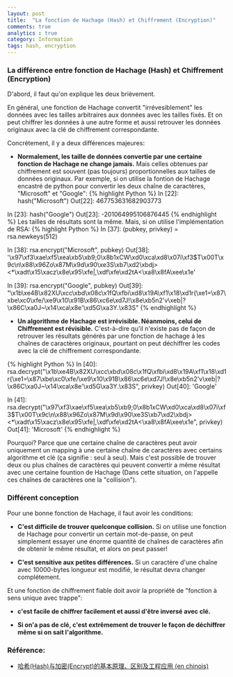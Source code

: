 ```yaml
---
layout: post
title:  "La fonction de Hachage (Hash) et Chiffrement (Encryption)"
comments: true
analytics : true
category: Information
tags: hash, encryption
---
```


### La différence entre fonction de Hachage (Hash) et Chiffrement (Encryption) ###
D'abord, il faut qu'on explique les deux brièvement.

En général, une fonction de Hachage convertit "irrévesiblement" les données avec les tailles arbitraires aux données avec les tailles fixés.
Et on peut chiffrer les données à une autre forme et aussi retrouver les données originaux avec la clé de chiffrement correspondante. 

Concrètement,  il y a deux différences majeures:

- **Normalement, les taille de données convertie par une certaine fonction de Hachage ne change jamais.** 
Mais celles obtenues par chiffrement est souvent (pas toujours) proportionnelles aux tailles de données originaux.
Par exemple, si on utilise la fontion de Hachage encastré de python pour convertir les deux chaîne de caractères, "Microsoft" et "Google":
{% highlight Python %}
In [22]: hash("Microsoft")
Out[22]: 467753631682903773

In [23]: hash("Google")
Out[23]: -201064995106876445
{% endhighlight %}
Les tailles de résultats sont la même. Mais, si on utilise l'implémentation de RSA:
{% highlight Python %}
In [37]: (pubkey, privkey) = rsa.newkeys(512)

In [38]: rsa.encrypt("Microsoft", pubkey)
Out[38]: '\x97\xf3\xae\xf5\xea\xb5\xb9;0\x8b1xCW\xd0\xca\xd8\x07i\xf3$T\x00T\x9c\n\x88\x96Zo\x87M\x9d\x90\xe3S\xb7\xd2\xbdj><*\xadt\x15\xacz\x8e\x95\xfe|,\xdf\xfe\xd2tA<\xa8\x8fA\xee\x1e'

In [39]: rsa.encrypt("Google", pubkey)
Out[39]: "\x1b\xe4B\x82XU\xcc\xbd\x08c\x1fQ\xfbi\xd8\x19A\xf1\x18\xd1r{\xe1=\x87\xbe\xc0\xfe/\xe9\x10\x91B\x86\xc6e\xd7J!\x8e\xb5n2'v\xeb|?\x86C\xa0J~\x14\xca\x8e'\xd5G\xa3Y.\x83S"
{% endhighlight %}

- **Un algorithme de Hachage est irrévisible. Néanmoins, celui de Chiffrement est révisible.**
C'est-à-dire qu'il n'existe pas de façon de retrouver les résultats générés par une fonction de hachage á les chaînes de caractères originaux,
pourtant on peut déchiffrer les codes avec la clé de chiffrement correspondante. 

{% highlight Python %}
In [40]: rsa.decrypt("\x1b\xe4B\x82XU\xcc\xbd\x08c\x1fQ\xfbi\xd8\x19A\xf1\x18\xd1r{\xe1=\x87\xbe\xc0\xfe/\xe9\x10\x91B\x86\xc6e\xd7J!\x8e\xb5n2'v\xeb|?\x86C\xa0J~\x14\xca\x8e'\xd5G\xa3Y.\x83S", privkey)
Out[40]: 'Google'

In [41]: rsa.decrypt("\x97\xf3\xae\xf5\xea\xb5\xb9;0\x8b1xCW\xd0\xca\xd8\x07i\xf3$T\x00T\x9c\n\x88\x96Zo\x87M\x9d\x90\xe3S\xb7\xd2\xbdj><*\xadt\x15\xacz\x8e\x95\xfe|,\xdf\xfe\xd2tA<\xa8\x8fA\xee\x1e", privkey)
Out[41]: 'Microsoft'
{% endhighlight %}

Pourquoi? 
Parce que une certaine chaîne de caractères peut avoir uniquement un mapping à une certaine 
chaîne de caractères avec certains algorithme et clé
(ça signifie : seul à seul).
Mais c'est possible de trouver deux ou plus chaînes de caractères qui peuvent convertir a même résultat avec une certaine fountion de Hachage
(Dans cette situation, on l'appelle ces chaînes de caractères one la "collision").

 
### Différent conception ###
Pour une bonne fonction de Hachage, il faut avoir les conditions:
- **C'est difficile de trouver quelconque collision.** 
Si on utilise une fonction de Hachage pour convertir un certain mot-de-passe, 
on peut simplement essayer une énorme quantité de chaînes de caractères afin de obtenir le même résultat,
et alors on peut passer!

- **C'est sensitive aux petites différences.**
Si un caractère d'une chaîne avec 10000-bytes longueur est modifié, le résultat devra changer complétement. 

Et une fonction de chiffrement fiable doit avoir la propriété de "fonction à sens unique avec trappe":
- **c'est facile de chiffrer facilement et aussi d'être inversé avec clé.**

- **Si on'a pas de clé, c'est extrêmement de trouver le façon de déchiffrer même si on sait l'algorithme.** 


### Référence: ###
- [哈希(Hash)与加密(Encrypt)的基本原理、区别及工程应用 (en chinois)](http://www.cnblogs.com/leoo2sk/archive/2010/10/01/hash-and-encrypt.html)
